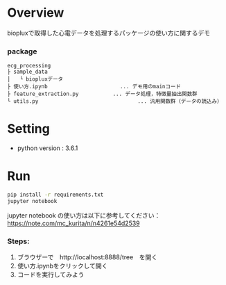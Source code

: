 # Overview
biopluxで取得した心電データを処理するパッケージの使い方に関するデモ

### package
```
ecg_processing
├ sample_data
│   └ biopluxデータ
├ 使い方.ipynb                    　　... デモ用のmainコード
├ feature_extraction.py           ... データ処理，特徴量抽出関数群
└ utils.py                                ... 汎用関数群（データの読込み）
```

# Setting

- python version : 3.6.1


# Run

```sh
pip install -r requirements.txt
jupyter notebook
```
jupyter notebook の使い方は以下に参考してください：https://note.com/mc_kurita/n/n4261e54d2539

### Steps:

1. ブラウザーで　http://localhost:8888/tree　を開く
2. 使い方.ipynbをクリックして開く
3. コードを実行してみよう
